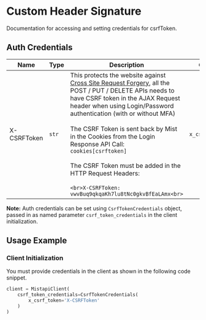 
# Custom Header Signature



Documentation for accessing and setting credentials for csrfToken.

## Auth Credentials

| Name | Type | Description | Getter |
|  --- | --- | --- | --- |
| X-CSRFToken | `str` | This protects the website against [Cross Site Request Forgery](http://en.wikipedia.org/wiki/Cross-site_request_forgery), all the POST / PUT / DELETE APIs needs to have CSRF token in the AJAX Request header when using Login/Password authentication (with or without MFA)<br><br>The CSRF Token is sent back by Mist in the Cookies from the Login Response API Call:<br>`cookies[csrftoken]`<br><br>The CSRF Token must be added in the HTTP Request Headers:<br><br>```<br>X-CSRFToken: vwvBuq9qkqaKh7lu8tNc0gkvBfEaLAmx<br>``` | `x_csrf_token` |



**Note:** Auth credentials can be set using `CsrfTokenCredentials` object, passed in as named parameter `csrf_token_credentials` in the client initialization.

## Usage Example

### Client Initialization

You must provide credentials in the client as shown in the following code snippet.

```python
client = MistapiClient(
    csrf_token_credentials=CsrfTokenCredentials(
        x_csrf_token='X-CSRFToken'
    )
)
```



